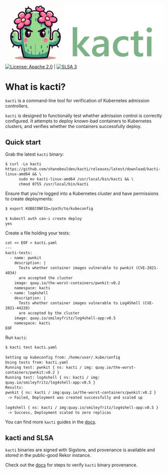 ![kacti logo](./docs/img/kacti-logo.png)
[![License: Apache 2.0](https://img.shields.io/badge/License-Apache2.0-brightgreen.svg)](https://opensource.org/licenses/Apache-2.0) | [![SLSA 3](https://slsa.dev/images/gh-badge-level3.svg)](https://slsa.dev)

# What is kacti?
`kacti` is a command-line tool for verification of Kubernetes admission controllers.

`kacti` is designed to functionally test whether admission control is correctly configured. It attempts to deploy known-bad containers to Kubernetes clusters, and verifies whether the containers successfully deploy.

## Quick start
Grab the latest `kacti` binary:
```
$ curl -Lo kacti https://github.com/shaneboulden/kacti/releases/latest/download/kacti-linux-amd64 && \
      sudo mv kacti-linux-amd64 /usr/local/bin/kacti && \
      chmod 0755 /usr/local/bin/kacti
```
Ensure that you're logged into a Kubernetes cluster and have permissions to create deployments:
```
$ export KUBECONFIG=/path/to/kubeconfig

$ kubectl auth can-i create deploy
yes
```
Create a file holding your tests:
```
cat << EOF > kacti.yaml
---
kacti-tests:
  - name: pwnkit
    description: |
      Tests whether container images vulnerable to pwnkit (CVE-2021-4034)
      are accepted the cluster
    image: quay.io/the-worst-containers/pwnkit:v0.2
    namespace: kacti
  - name: log4shell
    description: |
      Tests whether container images vulnerable to Log4Shell (CVE-2021-44228)
      are accepted by the cluster
    image: quay.io/smileyfritz/log4shell-app:v0.5
    namespace: kacti
EOF
```
Run `kacti`:
```
$ kacti test kacti.yaml

Setting up kubeconfig from: /home/user/.kube/config
Using tests from: kacti.yaml
Running test: pwnkit { ns: kacti / img: quay.io/the-worst-containers/pwnkit:v0.2 }
Running test: log4shell { ns: kacti / img: quay.io/smileyfritz/log4shell-app:v0.5 }
Results:
pwnkit { ns: kacti / img:quay.io/the-worst-containers/pwnkit:v0.2 }
 -> Failed, Deployment was created successfully and scaled up

log4shell { ns: kacti / img:quay.io/smileyfritz/log4shell-app:v0.5 }
 -> Success, Deployment scaled to zero replicas
```
You can find more `kacti` guides in the [docs](https://kacti.dev/docs/intro).

## kacti and SLSA
`kacti` binaries are signed with Sigstore, and provenance is available and stored in the public-good Rekor instance. 

Check out the [docs](https://kacti.dev/docs/supply-chain-security/verifying-binaries) for steps to verify `kacti` binary provenance.
